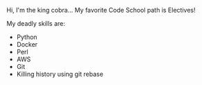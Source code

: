 Hi, I'm the king cobra...
My favorite Code School path is Electives!

My deadly skills are:
* Python
* Docker
* Perl
* AWS
* Git
* Killing history using git rebase
